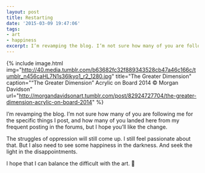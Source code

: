 ```yaml
---
layout: post
title: Restarting
date: '2015-03-09 19:47:06'
tags:
- art
- happiness
excerpt: I’m revamping the blog. I’m not sure how many of you are following me for the specific things I post, and how many of you landed here from my frequent posting in the forums, but I hope you’ll like the change.
---
```


{% include image.html
            img="http://40.media.tumblr.com/b63682fc32f889343528cb47a46c166c/tumblr_n456caHL7N1s36lkyo1_r2_1280.jpg"
            title="The Greater Dimension"
            caption="“The Greater Dimension” Acrylic on Board 2014 © Morgan Davidson"
            url="http://morgandavidsonart.tumblr.com/post/82924727704/the-greater-dimension-acrylic-on-board-2014" %}

I’m revamping the blog. I’m not sure how many of you are following me for the specific things I post, and how many of you landed here from my frequent posting in the forums, but I hope you’ll like the change.

The struggles of oppression will still come up. I still feel passionate about that. But I also need to see some happiness in the darkness. And seek the light in the disappointments.

I hope that I can balance the difficult with the art. 🙂


